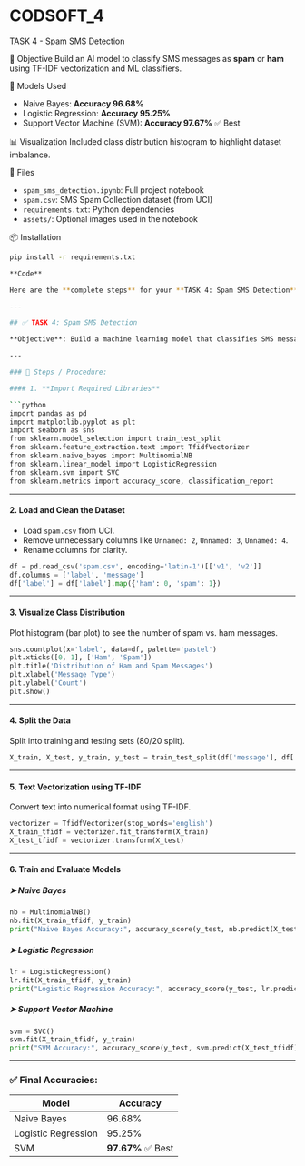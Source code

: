 # CODSOFT_4

TASK 4 - Spam SMS Detection

 📌 Objective
Build an AI model to classify SMS messages as **spam** or **ham** using TF-IDF vectorization and ML classifiers.

 🧠 Models Used
- Naive Bayes: **Accuracy 96.68%**
- Logistic Regression: **Accuracy 95.25%**
- Support Vector Machine (SVM): **Accuracy 97.67%** ✅ Best

 📊 Visualization
Included class distribution histogram to highlight dataset imbalance.

 📁 Files
- `spam_sms_detection.ipynb`: Full project notebook
- `spam.csv`: SMS Spam Collection dataset (from UCI)
- `requirements.txt`: Python dependencies
- `assets/`: Optional images used in the notebook

 📦 Installation
```bash
pip install -r requirements.txt

**Code**

Here are the **complete steps** for your **TASK 4: Spam SMS Detection** project — perfect for your report, README, or LinkedIn post.

---

## ✅ TASK 4: Spam SMS Detection

**Objective**: Build a machine learning model that classifies SMS messages as **spam** or **ham (legit)** using TF-IDF and classifiers like Naive Bayes, Logistic Regression, and SVM.

---

### 🔧 Steps / Procedure:

#### 1. **Import Required Libraries**

```python
import pandas as pd
import matplotlib.pyplot as plt
import seaborn as sns
from sklearn.model_selection import train_test_split
from sklearn.feature_extraction.text import TfidfVectorizer
from sklearn.naive_bayes import MultinomialNB
from sklearn.linear_model import LogisticRegression
from sklearn.svm import SVC
from sklearn.metrics import accuracy_score, classification_report
```

---

#### 2. **Load and Clean the Dataset**

* Load `spam.csv` from UCI.
* Remove unnecessary columns like `Unnamed: 2`, `Unnamed: 3`, `Unnamed: 4`.
* Rename columns for clarity.

```python
df = pd.read_csv('spam.csv', encoding='latin-1')[['v1', 'v2']]
df.columns = ['label', 'message']
df['label'] = df['label'].map({'ham': 0, 'spam': 1})
```

---

#### 3. **Visualize Class Distribution**

Plot histogram (bar plot) to see the number of spam vs. ham messages.

```python
sns.countplot(x='label', data=df, palette='pastel')
plt.xticks([0, 1], ['Ham', 'Spam'])
plt.title('Distribution of Ham and Spam Messages')
plt.xlabel('Message Type')
plt.ylabel('Count')
plt.show()
```

---

#### 4. **Split the Data**

Split into training and testing sets (80/20 split).

```python
X_train, X_test, y_train, y_test = train_test_split(df['message'], df['label'], test_size=0.2, random_state=42)
```

---

#### 5. **Text Vectorization using TF-IDF**

Convert text into numerical format using TF-IDF.

```python
vectorizer = TfidfVectorizer(stop_words='english')
X_train_tfidf = vectorizer.fit_transform(X_train)
X_test_tfidf = vectorizer.transform(X_test)
```

---

#### 6. **Train and Evaluate Models**

##### ➤ Naive Bayes

```python
nb = MultinomialNB()
nb.fit(X_train_tfidf, y_train)
print("Naive Bayes Accuracy:", accuracy_score(y_test, nb.predict(X_test_tfidf)))
```

##### ➤ Logistic Regression

```python
lr = LogisticRegression()
lr.fit(X_train_tfidf, y_train)
print("Logistic Regression Accuracy:", accuracy_score(y_test, lr.predict(X_test_tfidf)))
```

##### ➤ Support Vector Machine

```python
svm = SVC()
svm.fit(X_train_tfidf, y_train)
print("SVM Accuracy:", accuracy_score(y_test, svm.predict(X_test_tfidf)))
```

---

### ✅ Final Accuracies:

| Model               | Accuracy          |
| ------------------- | ----------------- |
| Naive Bayes         | 96.68%            |
| Logistic Regression | 95.25%            |
| SVM                 | **97.67%** ✅ Best |



